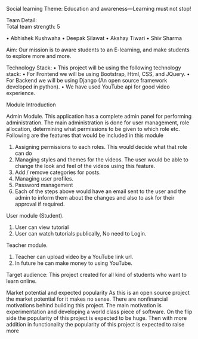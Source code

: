 Social learning
Theme: Education and awareness—Learning must not stop!

Team Detail:	
Total team strength: 5

•	Abhishek Kushwaha
•	Deepak Silawat
•	Akshay Tiwari
•	Shiv Sharma

Aim:
Our mission is to aware students to an E-learning, and make students to explore more and more.

Technology Stack:
•	This project will be using the following technology stack: 
•	For Frontend we will be using Bootstrap, Html, CSS, and JQuery.
•	For Backend we will be using Django (An open source framework developed in python).
•	We have used YouTube api for good video experience.




Module Introduction

Admin Module.
This application has a complete admin panel for performing administration. The main administration is done for user management, role allocation, determining what permissions to be given to which role etc. Following are the features that would be included in this module

1.	Assigning permissions to each roles. This would decide what that role can do
2.	Managing styles and themes for the videos. The user would be able to change the look and feel of the videos using this feature.
3.	Add / remove categories for posts.
4.	Managing user profiles.
5.	Password management
6.	Each of the steps above would have an email sent to the user and the admin to inform them about the changes and also to ask for their approval if required.

User module (Student).
1.	User can view tutorial
2.	User can watch tutorials publically, No need to Login.
 
Teacher module. 
1.	Teacher can upload video by a YouTube link url.
2.	In future he can make money to using YouTube.


Target audience:
This project created for all kind of students who want to learn online.

Market potential and expected popularity
As this is an open source project the market potential for it makes no sense. There are nonfinancial motivations behind building this project. The main motivation is experimentation and developing a world class piece of software. On the flip side the popularity of this project is expected to be huge. Then with more addition in functionality the popularity of this project is expected to raise more


